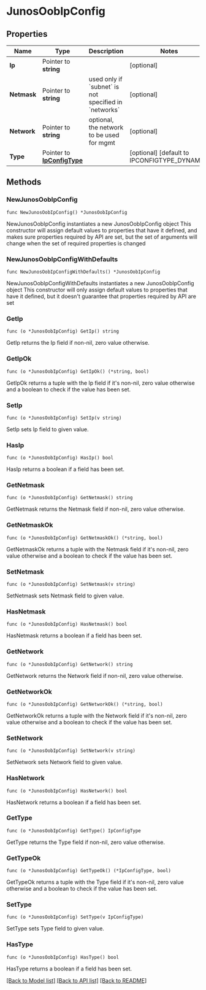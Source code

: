 # JunosOobIpConfig

## Properties

Name | Type | Description | Notes
------------ | ------------- | ------------- | -------------
**Ip** | Pointer to **string** |  | [optional] 
**Netmask** | Pointer to **string** | used only if &#x60;subnet&#x60; is not specified in &#x60;networks&#x60; | [optional] 
**Network** | Pointer to **string** | optional, the network to be used for mgmt | [optional] 
**Type** | Pointer to [**IpConfigType**](IpConfigType.md) |  | [optional] [default to IPCONFIGTYPE_DYNAMIC]

## Methods

### NewJunosOobIpConfig

`func NewJunosOobIpConfig() *JunosOobIpConfig`

NewJunosOobIpConfig instantiates a new JunosOobIpConfig object
This constructor will assign default values to properties that have it defined,
and makes sure properties required by API are set, but the set of arguments
will change when the set of required properties is changed

### NewJunosOobIpConfigWithDefaults

`func NewJunosOobIpConfigWithDefaults() *JunosOobIpConfig`

NewJunosOobIpConfigWithDefaults instantiates a new JunosOobIpConfig object
This constructor will only assign default values to properties that have it defined,
but it doesn't guarantee that properties required by API are set

### GetIp

`func (o *JunosOobIpConfig) GetIp() string`

GetIp returns the Ip field if non-nil, zero value otherwise.

### GetIpOk

`func (o *JunosOobIpConfig) GetIpOk() (*string, bool)`

GetIpOk returns a tuple with the Ip field if it's non-nil, zero value otherwise
and a boolean to check if the value has been set.

### SetIp

`func (o *JunosOobIpConfig) SetIp(v string)`

SetIp sets Ip field to given value.

### HasIp

`func (o *JunosOobIpConfig) HasIp() bool`

HasIp returns a boolean if a field has been set.

### GetNetmask

`func (o *JunosOobIpConfig) GetNetmask() string`

GetNetmask returns the Netmask field if non-nil, zero value otherwise.

### GetNetmaskOk

`func (o *JunosOobIpConfig) GetNetmaskOk() (*string, bool)`

GetNetmaskOk returns a tuple with the Netmask field if it's non-nil, zero value otherwise
and a boolean to check if the value has been set.

### SetNetmask

`func (o *JunosOobIpConfig) SetNetmask(v string)`

SetNetmask sets Netmask field to given value.

### HasNetmask

`func (o *JunosOobIpConfig) HasNetmask() bool`

HasNetmask returns a boolean if a field has been set.

### GetNetwork

`func (o *JunosOobIpConfig) GetNetwork() string`

GetNetwork returns the Network field if non-nil, zero value otherwise.

### GetNetworkOk

`func (o *JunosOobIpConfig) GetNetworkOk() (*string, bool)`

GetNetworkOk returns a tuple with the Network field if it's non-nil, zero value otherwise
and a boolean to check if the value has been set.

### SetNetwork

`func (o *JunosOobIpConfig) SetNetwork(v string)`

SetNetwork sets Network field to given value.

### HasNetwork

`func (o *JunosOobIpConfig) HasNetwork() bool`

HasNetwork returns a boolean if a field has been set.

### GetType

`func (o *JunosOobIpConfig) GetType() IpConfigType`

GetType returns the Type field if non-nil, zero value otherwise.

### GetTypeOk

`func (o *JunosOobIpConfig) GetTypeOk() (*IpConfigType, bool)`

GetTypeOk returns a tuple with the Type field if it's non-nil, zero value otherwise
and a boolean to check if the value has been set.

### SetType

`func (o *JunosOobIpConfig) SetType(v IpConfigType)`

SetType sets Type field to given value.

### HasType

`func (o *JunosOobIpConfig) HasType() bool`

HasType returns a boolean if a field has been set.


[[Back to Model list]](../README.md#documentation-for-models) [[Back to API list]](../README.md#documentation-for-api-endpoints) [[Back to README]](../README.md)


